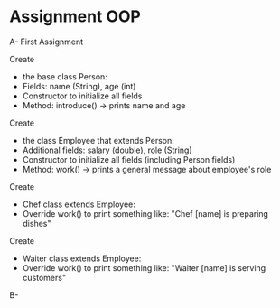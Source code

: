 # Assignment OOP

A- First Assignment

Create 
- the base class Person:
- Fields: name (String), age (int)
- Constructor to initialize all fields
- Method: introduce() → prints name and age

Create
- the class Employee that extends Person:
- Additional fields: salary (double), role (String)
- Constructor to initialize all fields (including Person fields)
- Method: work() → prints a general message about employee's role

Create
- Chef class extends Employee:
- Override work() to print something like: "Chef [name] is preparing dishes"

Create
- Waiter class extends Employee:
- Override work() to print something like: "Waiter [name] is serving customers"

B- 